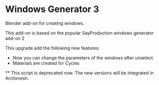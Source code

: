 Windows Generator 3
====================

Blender add-on for creating windows.

This add-on is based on the popular SayProduction windows generator add-on 2

This upgrade add the following new features:

- Now you can change the parameters of the windows after unselect.
- Materials are created for Cycles


** This script is deprecated now. The new versions will be integrated in Archimesh.